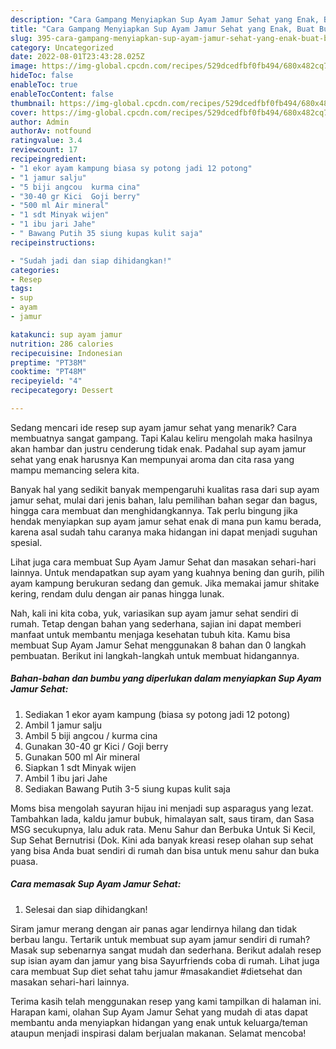 ```yaml
---
description: "Cara Gampang Menyiapkan Sup Ayam Jamur Sehat yang Enak, Buat Buka Puasa Bikin Ngiler"
title: "Cara Gampang Menyiapkan Sup Ayam Jamur Sehat yang Enak, Buat Buka Puasa Bikin Ngiler"
slug: 395-cara-gampang-menyiapkan-sup-ayam-jamur-sehat-yang-enak-buat-buka-puasa-bikin-ngiler
category: Uncategorized
date: 2022-08-01T23:43:28.025Z
image: https://img-global.cpcdn.com/recipes/529dcedfbf0fb494/680x482cq70/sup-ayam-jamur-sehat-foto-resep-utama.jpg
hideToc: false
enableToc: true
enableTocContent: false
thumbnail: https://img-global.cpcdn.com/recipes/529dcedfbf0fb494/680x482cq70/sup-ayam-jamur-sehat-foto-resep-utama.jpg
cover: https://img-global.cpcdn.com/recipes/529dcedfbf0fb494/680x482cq70/sup-ayam-jamur-sehat-foto-resep-utama.jpg
author: Admin
authorAv: notfound
ratingvalue: 3.4
reviewcount: 17
recipeingredient:
- "1 ekor ayam kampung biasa sy potong jadi 12 potong"
- "1 jamur salju"
- "5 biji angcou  kurma cina"
- "30-40 gr Kici  Goji berry"
- "500 ml Air mineral"
- "1 sdt Minyak wijen"
- "1 ibu jari Jahe"
- " Bawang Putih 35 siung kupas kulit saja"
recipeinstructions:

- "Sudah jadi dan siap dihidangkan!"
categories:
- Resep
tags:
- sup
- ayam
- jamur

katakunci: sup ayam jamur 
nutrition: 286 calories
recipecuisine: Indonesian
preptime: "PT38M"
cooktime: "PT48M"
recipeyield: "4"
recipecategory: Dessert

---
```



Sedang mencari ide resep sup ayam jamur sehat yang menarik? Cara membuatnya sangat gampang. Tapi Kalau keliru mengolah maka hasilnya akan hambar dan justru cenderung tidak enak. Padahal sup ayam jamur sehat yang enak harusnya Kan mempunyai aroma dan cita rasa yang mampu memancing selera kita.


Banyak hal yang sedikit banyak mempengaruhi kualitas rasa dari sup ayam jamur sehat, mulai dari jenis bahan, lalu pemilihan bahan segar dan bagus, hingga cara membuat dan menghidangkannya. Tak perlu bingung jika hendak menyiapkan sup ayam jamur sehat enak di mana pun kamu berada, karena asal sudah tahu caranya maka hidangan ini dapat menjadi suguhan spesial.

Lihat juga cara membuat Sup Ayam Jamur Sehat dan masakan sehari-hari lainnya. Untuk mendapatkan sup ayam yang kuahnya bening dan gurih, pilih ayam kampung berukuran sedang dan gemuk. Jika memakai jamur shitake kering, rendam dulu dengan air panas hingga lunak.


Nah, kali ini kita coba, yuk, variasikan sup ayam jamur sehat sendiri di rumah. Tetap dengan bahan yang sederhana, sajian ini dapat memberi manfaat untuk membantu menjaga kesehatan tubuh kita. Kamu bisa membuat Sup Ayam Jamur Sehat menggunakan 8 bahan dan 0 langkah pembuatan. Berikut ini langkah-langkah untuk membuat hidangannya.

<!--inarticleads1-->

##### Bahan-bahan dan bumbu yang diperlukan dalam menyiapkan Sup Ayam Jamur Sehat:

1. Sediakan 1 ekor ayam kampung (biasa sy potong jadi 12 potong)
1. Ambil 1 jamur salju
1. Ambil 5 biji angcou / kurma cina
1. Gunakan 30-40 gr Kici / Goji berry
1. Gunakan 500 ml Air mineral
1. Siapkan 1 sdt Minyak wijen
1. Ambil 1 ibu jari Jahe
1. Sediakan  Bawang Putih 3-5 siung kupas kulit saja


Moms bisa mengolah sayuran hijau ini menjadi sup asparagus yang lezat. Tambahkan lada, kaldu jamur bubuk, himalayan salt, saus tiram, dan Sasa MSG secukupnya, lalu aduk rata. Menu Sahur dan Berbuka Untuk Si Kecil, Sup Sehat Bernutrisi (Dok. Kini ada banyak kreasi resep olahan sup sehat yang bisa Anda buat sendiri di rumah dan bisa untuk menu sahur dan buka puasa. 

<!--inarticleads2-->

##### Cara memasak Sup Ayam Jamur Sehat:


1. Selesai dan siap dihidangkan!

Siram jamur merang dengan air panas agar lendirnya hilang dan tidak berbau langu. Tertarik untuk membuat sup ayam jamur sendiri di rumah? Masak sup sebenarnya sangat mudah dan sederhana. Berikut adalah resep sup isian ayam dan jamur yang bisa Sayurfriends coba di rumah. Lihat juga cara membuat Sup diet sehat tahu jamur #masakandiet #dietsehat dan masakan sehari-hari lainnya. 

Terima kasih telah menggunakan resep yang kami tampilkan di halaman ini. Harapan kami, olahan Sup Ayam Jamur Sehat yang mudah di atas dapat membantu anda menyiapkan hidangan yang enak untuk keluarga/teman ataupun menjadi inspirasi dalam berjualan makanan. Selamat mencoba!
